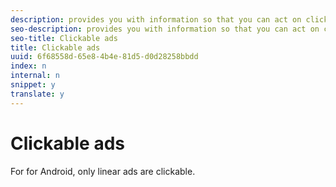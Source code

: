 ```yaml
---
description: provides you with information so that you can act on click-through ads. As you create your player UI, you must decide how to respond when a user clicks on a clickable ad.
seo-description: provides you with information so that you can act on click-through ads. As you create your player UI, you must decide how to respond when a user clicks on a clickable ad.
seo-title: Clickable ads
title: Clickable ads
uuid: 6f68558d-65e8-4b4e-81d5-d0d28258bbdd
index: n
internal: n
snippet: y
translate: y
---
```


# Clickable ads

For  <!-- PH element: phrases/primetime-sdk-name --> for Android, only linear ads are clickable.
